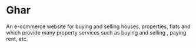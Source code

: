 # Ghar
An e-commerce website for buying and selling houses, properties, flats and which provide many property services such as buying and selling , paying rent, etc. 
